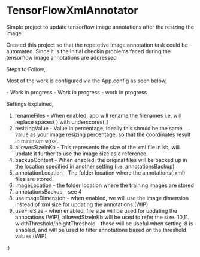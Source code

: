 # TensorFlowXmlAnnotator
Simple project to update tensorflow image annotations after the resizing the image


Created this project so that the repetetive image annotation task could be automated.
Since it is the initial checkin problems faced during the tensorflow image annotations are addressed

Steps to Follow,

Most of the work is configured via the App.config as seen below,

<appSettings>
    <add key="renameFiles" value="true"/>
    <add key="resizingValue" value="20"/>
    <add key="allowedSizeInKb" value="7"/>
    <add key="backupContent" value="true"/>
    <add key="annotationLocation" value="D:\xyz\sample_data\foods\train\Annotations"/>
    <add key="imageLocation" value="D:\xyz\sample_data\sample_data\foods\train\Images"/>
    <add key="annotationsBackup" value="D:\xyz\sample_data\sample_data\foods\train\AnnotationsBackup"/>
    <add key="useImageDimension" value="false"/>
    <add key="useFileSize" value="true"/> - Work in progress
    <add key="widthThreshold" value=""/> - Work in progress
    <add key="heightThreshold" value=""/> - work in progress
  </appSettings>
  
Settings Explained,
1. renameFiles - When enabled, app will rename the filenames i.e. will replace spaces( ) with underscores(_)
2. resizingValue - Value in percentage, Ideally this should be the same value as your image resizing percentage.
   so that the coordinates result in minimum error.
3. allowesSizeInKb - This represents the size of the xml file in kb, will update it further to use the image size as a reference.
4. backupContent - When enabled, the original files will be backed up in the location specified in another setting (i.e. annotationsBackup)
5. annotationLocation - The folder location where the annotations(.xml) files are stored.
6. imageLocation - the folder location where the training images are stored
7. annotationsBackup - see 4
8. useImageDimension - when enabled, we will use the image dimension instead of xml size for updating the annotations.(WIP)
9. useFileSize - when enabled, file size will be used for updating the annotations (WIP), allowedSizeInKb will be used to refer the size.
10,11. widthThreshold/heightThreshold - these will be useful when setting-8 is enabled, and will be used to filter annotations based on the 
threshold values (WIP)

:)
